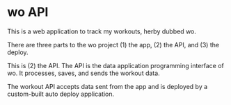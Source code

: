 # wo API

This is a web application to track my workouts, herby dubbed wo.

There are three parts to the wo project (1) the app, (2) the API, and (3) the deploy.

This is (2) the API. The API is the data application programming interface of wo. It processes, saves, and sends the workout data.

The workout API accepts data sent from the app and is deployed by a custom-built auto deploy application.


